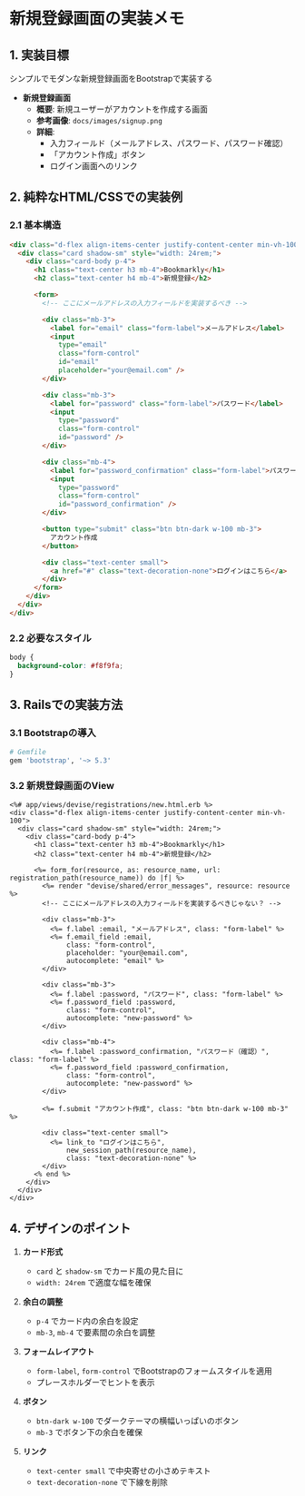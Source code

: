 # 新規登録画面の実装メモ

## 1. 実装目標
シンプルでモダンな新規登録画面をBootstrapで実装する

- **新規登録画面**  
    - **概要**: 新規ユーザーがアカウントを作成する画面
    - **参考画像**: `docs/images/signup.png`  
    - **詳細**:
        - 入力フィールド（メールアドレス、パスワード、パスワード確認）
        - 「アカウント作成」ボタン
        - ログイン画面へのリンク

## 2. 純粋なHTML/CSSでの実装例

### 2.1 基本構造
```html
<div class="d-flex align-items-center justify-content-center min-vh-100">
  <div class="card shadow-sm" style="width: 24rem;">
    <div class="card-body p-4">
      <h1 class="text-center h3 mb-4">Bookmarkly</h1>
      <h2 class="text-center h4 mb-4">新規登録</h2>

      <form>
        <!-- ここにメールアドレスの入力フィールドを実装するべき -->

        <div class="mb-3">
          <label for="email" class="form-label">メールアドレス</label>
          <input 
            type="email" 
            class="form-control" 
            id="email" 
            placeholder="your@email.com" />
        </div>

        <div class="mb-3">
          <label for="password" class="form-label">パスワード</label>
          <input 
            type="password" 
            class="form-control" 
            id="password" />
        </div>

        <div class="mb-4">
          <label for="password_confirmation" class="form-label">パスワード（確認）</label>
          <input 
            type="password" 
            class="form-control" 
            id="password_confirmation" />
        </div>

        <button type="submit" class="btn btn-dark w-100 mb-3">
          アカウント作成
        </button>

        <div class="text-center small">
          <a href="#" class="text-decoration-none">ログインはこちら</a>
        </div>
      </form>
    </div>
  </div>
</div>
```

### 2.2 必要なスタイル
```css
body {
  background-color: #f8f9fa;
}
```

## 3. Railsでの実装方法

### 3.1 Bootstrapの導入
```ruby
# Gemfile
gem 'bootstrap', '~> 5.3'
```

### 3.2 新規登録画面のView
```erb
<%# app/views/devise/registrations/new.html.erb %>
<div class="d-flex align-items-center justify-content-center min-vh-100">
  <div class="card shadow-sm" style="width: 24rem;">
    <div class="card-body p-4">
      <h1 class="text-center h3 mb-4">Bookmarkly</h1>
      <h2 class="text-center h4 mb-4">新規登録</h2>

      <%= form_for(resource, as: resource_name, url: registration_path(resource_name)) do |f| %>
        <%= render "devise/shared/error_messages", resource: resource %>
        <!-- ここにメールアドレスの入力フィールドを実装するべきじゃない？ -->

        <div class="mb-3">
          <%= f.label :email, "メールアドレス", class: "form-label" %>
          <%= f.email_field :email, 
              class: "form-control", 
              placeholder: "your@email.com",
              autocomplete: "email" %>
        </div>

        <div class="mb-3">
          <%= f.label :password, "パスワード", class: "form-label" %>
          <%= f.password_field :password, 
              class: "form-control",
              autocomplete: "new-password" %>
        </div>

        <div class="mb-4">
          <%= f.label :password_confirmation, "パスワード（確認）", class: "form-label" %>
          <%= f.password_field :password_confirmation, 
              class: "form-control",
              autocomplete: "new-password" %>
        </div>

        <%= f.submit "アカウント作成", class: "btn btn-dark w-100 mb-3" %>

        <div class="text-center small">
          <%= link_to "ログインはこちら", 
              new_session_path(resource_name), 
              class: "text-decoration-none" %>
        </div>
      <% end %>
    </div>
  </div>
</div>
```

## 4. デザインのポイント

1. **カード形式**
   - `card` と `shadow-sm` でカード風の見た目に
   - `width: 24rem` で適度な幅を確保

2. **余白の調整**
   - `p-4` でカード内の余白を設定
   - `mb-3`, `mb-4` で要素間の余白を調整

3. **フォームレイアウト**
   - `form-label`, `form-control` でBootstrapのフォームスタイルを適用
   - プレースホルダーでヒントを表示

4. **ボタン**
   - `btn-dark w-100` でダークテーマの横幅いっぱいのボタン
   - `mb-3` でボタン下の余白を確保

5. **リンク**
   - `text-center small` で中央寄せの小さめテキスト
   - `text-decoration-none` で下線を削除 